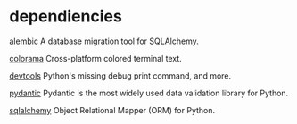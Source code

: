 # dependiencies

[alembic](https://alembic.sqlalchemy.org/en/latest/)
A database migration tool for SQLAlchemy.

[colorama](https://pypi.org/project/colorama/)
Cross-platform colored terminal text.

[devtools](https://pypi.org/project/devtools/)
Python's missing debug print command, and more.

[pydantic](https://docs.pydantic.dev/latest/)
Pydantic is the most widely used data validation library for Python.

[sqlalchemy](https://docs.sqlalchemy.org/en/20/)
Object Relational Mapper (ORM) for Python.
